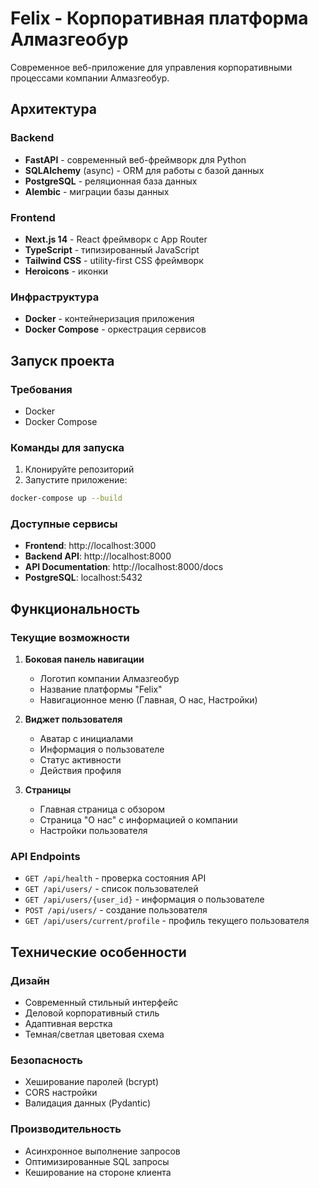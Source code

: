 # Felix - Корпоративная платформа Алмазгеобур

Современное веб-приложение для управления корпоративными процессами компании Алмазгеобур.

## Архитектура

### Backend
- **FastAPI** - современный веб-фреймворк для Python
- **SQLAlchemy** (async) - ORM для работы с базой данных
- **PostgreSQL** - реляционная база данных
- **Alembic** - миграции базы данных

### Frontend
- **Next.js 14** - React фреймворк с App Router
- **TypeScript** - типизированный JavaScript
- **Tailwind CSS** - utility-first CSS фреймворк
- **Heroicons** - иконки

### Инфраструктура
- **Docker** - контейнеризация приложения
- **Docker Compose** - оркестрация сервисов

## Запуск проекта

### Требования
- Docker
- Docker Compose

### Команды для запуска

1. Клонируйте репозиторий
2. Запустите приложение:

```bash
docker-compose up --build
```

### Доступные сервисы

- **Frontend**: http://localhost:3000
- **Backend API**: http://localhost:8000
- **API Documentation**: http://localhost:8000/docs
- **PostgreSQL**: localhost:5432

## Функциональность

### Текущие возможности

1. **Боковая панель навигации**
   - Логотип компании Алмазгеобур
   - Название платформы "Felix"
   - Навигационное меню (Главная, О нас, Настройки)

2. **Виджет пользователя**
   - Аватар с инициалами
   - Информация о пользователе
   - Статус активности
   - Действия профиля

3. **Страницы**
   - Главная страница с обзором
   - Страница "О нас" с информацией о компании
   - Настройки пользователя

### API Endpoints

- `GET /api/health` - проверка состояния API
- `GET /api/users/` - список пользователей
- `GET /api/users/{user_id}` - информация о пользователе
- `POST /api/users/` - создание пользователя
- `GET /api/users/current/profile` - профиль текущего пользователя

## Технические особенности

### Дизайн
- Современный стильный интерфейс
- Деловой корпоративный стиль
- Адаптивная верстка
- Темная/светлая цветовая схема

### Безопасность
- Хеширование паролей (bcrypt)
- CORS настройки
- Валидация данных (Pydantic)

### Производительность
- Асинхронное выполнение запросов
- Оптимизированные SQL запросы
- Кеширование на стороне клиента
